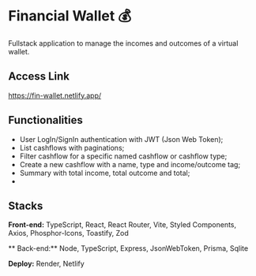 # Financial Wallet 💰

Fullstack application to manage the incomes and outcomes of a virtual wallet.

## Access Link

https://fin-wallet.netlify.app/

## Functionalities

- User LogIn/SignIn authentication with JWT (Json Web Token);
- List cashflows with paginations;
- Filter cashflow for a specific named cashflow or cashflow type;
- Create a new cashflow with a name, type and income/outcome tag;
- Summary with total income, total outcome and total;
- 
## Stacks

**Front-end:** TypeScript, React, React Router, Vite, Styled Components, Axios, Phosphor-Icons, Toastify, Zod

** Back-end:** Node, TypeScript, Express, JsonWebToken, Prisma, Sqlite

**Deploy:** Render, Netlify